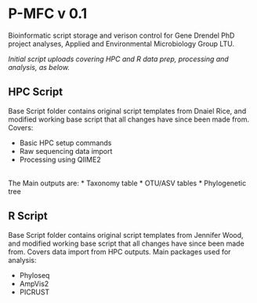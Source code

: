 # P-MFC v 0.1
Bioinformatic script storage and verison control for Gene Drendel PhD project analyses, Applied and Environmental Microbiology Group LTU.

*Initial script uploads covering HPC and R data prep, processing and analysis, as below.*

## HPC Script
Base Script folder contains original script templates from Dnaiel Rice, and modified working base script that all changes have since been made from.
Covers:<br>
* Basic HPC setup commands
* Raw sequencing data import
* Processing using QIIME2
<br>
The Main outputs are:
* Taxonomy table
* OTU/ASV tables
* Phylogenetic tree

## R Script
Base Script folder contains original script templates from Jennifer Wood, and modified working base script that all changes have since been made from.
Covers data import from HPC outputs. Main packages used for analysis: 
* Phyloseq 
* AmpVis2 
* PICRUST
